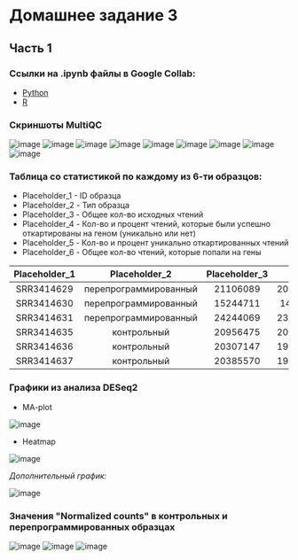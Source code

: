 # Домашнее задание 3
## Часть 1
### Ссылки на .ipynb файлы в Google Collab:
* [Python](https://colab.research.google.com/drive/1dZkM409LNn01Q2YfsW5sKbudGelTk6Wx?usp=sharing)
* [R](https://colab.research.google.com/drive/198Pho0aOK3g25YQYmVbQRsIkEtIbY9pj?usp=sharing)

### Скриншоты MultiQC

![image](https://user-images.githubusercontent.com/60858323/143787290-f22a617e-2257-4db1-bef4-afaad1347ef2.png)
![image](https://user-images.githubusercontent.com/60858323/143787312-b6d1a71a-bbea-44ba-8079-64be0eff145f.png)
![image](https://user-images.githubusercontent.com/60858323/143787321-055108c3-9390-4b28-b20f-76677fa5db67.png)
![image](https://user-images.githubusercontent.com/60858323/143787331-8d3b5936-d893-4e5d-8041-61930624d36e.png)
![image](https://user-images.githubusercontent.com/60858323/143787364-d1e24863-2122-486a-878c-5a2250eca0be.png)
![image](https://user-images.githubusercontent.com/60858323/143787374-8ae1a15b-32df-4aef-be30-75dbddb13224.png)
![image](https://user-images.githubusercontent.com/60858323/143787393-b9b6faa4-f1e8-49d3-a309-b9867327cd03.png)
![image](https://user-images.githubusercontent.com/60858323/143787406-6d3ba2cc-50da-4cd4-bf0b-90fc8990d47e.png)
![image](https://user-images.githubusercontent.com/60858323/143787433-56ae85f4-4e56-4d27-b206-fbe7942ab8e7.png)


### Таблица со статистикой по каждому из 6-ти образцов:

* Placeholder_1 - ID образца
* Placeholder_2 - Тип образца
* Placeholder_3 - Общее кол-во исходных чтений
* Placeholder_4 - Кол-во и процент чтений, которые были успешно откартированы на геном (уникально или нет)
* Placeholder_5 - Кол-во и процент уникально откартированных чтений
* Placeholder_6 - Общее кол-во чтений, которые попали на гены

| Placeholder_1 | Placeholder_2 | Placeholder_3 | Placeholder_4 | Placeholder_5 | Placeholder_6 |
| :-----------: | :-----------: | :-----------: | :-----------: | :-----------: | :-----------: |
| SRR3414629    | перепрограммированный | 21106089 |  20510113&nbsp;(97.18%) | 18375888&nbsp;(87.06%) | 16049609
| SRR3414630    | перепрограммированный | 15244711 |  14832680&nbsp;(97.3%) | 13186139&nbsp;(86.50%) | 11465324
| SRR3414631    | перепрограммированный | 24244069 |  23547686&nbsp;(97.13%) | 20928945&nbsp;(86.33%) | 18408851
| SRR3414635    | контрольный | 20956475 |  20395865&nbsp;(97.32%) | 18428317&nbsp;(87.94%) | 16275997
| SRR3414636    | контрольный | 20307147 |  19757059&nbsp;(97.29%) | 17825380&nbsp;(87.78%) | 15757580
| SRR3414637    | контрольный | 20385570 |  19847291&nbsp;(97.36%) | 17844858&nbsp;(87.54%) | 15736978

### Графики из анализа DESeq2

* MA-plot

![image](https://user-images.githubusercontent.com/60858323/143787504-825a75c9-1e26-49a2-a8fe-25deb44eab5b.png)

* Heatmap

![image](https://user-images.githubusercontent.com/60858323/143787547-f85fd764-2c07-414b-be7a-0bc71c2ff3ad.png)

*Дополнительный график:*

![image](https://user-images.githubusercontent.com/60858323/143787574-6de25a3a-8c98-42b2-8006-16e1960c1daa.png)

### Значения "Normalized counts" в контрольных и перепрограммированных образцах

![image](https://user-images.githubusercontent.com/60858323/143787629-3ce0debf-0a5a-451a-a852-90a47177e04d.png)
![image](https://user-images.githubusercontent.com/60858323/144661106-a3c074ee-0d5e-4844-ab4c-b3d3b2e29fae.png)
![image](https://user-images.githubusercontent.com/60858323/144661165-e375b2a8-ddb2-46a3-affe-d2f793134f3d.png)




